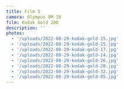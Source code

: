 ```yaml
---
title: Film 5
camera: Olympus OM-10
film: Kodak Gold 200
description: ''
photos:
  - '/uploads/2022-08-29-kodak-gold-15.jpg'
  - '/uploads/2022-08-29-kodak-gold-25.jpg'
  - '/uploads/2022-08-29-kodak-gold-17.jpg'
  - '/uploads/2022-08-29-kodak-gold-24.jpg'
  - '/uploads/2022-08-29-kodak-gold-26.jpg'
  - '/uploads/2022-08-29-kodak-gold-20.jpg'
  - '/uploads/2022-08-29-kodak-gold-32.jpg'
  - '/uploads/2022-08-29-kodak-gold-05.jpg'
---
```

